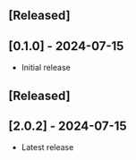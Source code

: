 ## [Released]

## [0.1.0] - 2024-07-15

- Initial release

## [Released]

## [2.0.2] - 2024-07-15

- Latest release
